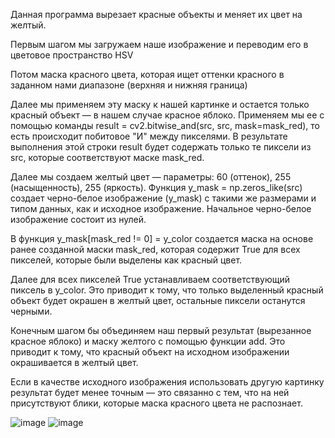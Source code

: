 Данная программа вырезает красные объекты и меняет их цвет на желтый.

Первым шагом мы загружаем наше изображение и переводим его в цветовое пространство HSV

Потом маска красного цвета, которая ищет оттенки красного в заданном нами диапазоне (верхняя и нижняя граница)

Далее мы применяем эту маску к нашей картинке и остается только красный объект — в нашем случае красное яблоко. Применяем мы ее с помощью 
команды result = cv2.bitwise_and(src, src, mask=mask_red), то есть происходит побитовое "И" между пикселями. В результате выполнения этой строки result будет 
содержать только те пиксели из src, которые соответствуют маске mask_red. 

Далее мы создаем желтый цвет — параметры: 60 (оттенок), 255 (насыщенность), 255 (яркость). 
Функция y_mask = np.zeros_like(src) создает черно-белое изображение (y_mask) с такими же размерами и типом данных, как и исходное 
изображение. Начальное черно-белое изображение состоит из нулей. 

В функция y_mask[mask_red != 0] = y_color создается маска на основе ранее созданной маски mask_red, которая содержит True для всех пикселей,
которые были выделены как красный цвет. 

Далее для всех пикселей True устанавливаем соответствующий пиксель в y_color.  Это приводит к тому, что только выделенный красный объект будет окрашен в 
желтый цвет, остальные пиксели останутся черными.

Конечным шагом бы объединяем наш первый результат (вырезанное красное яблоко) и маску желтого с помощью функции add. Это приводит к тому, 
что красный объект на исходном изображении окрашивается в желтый цвет.

Если в качестве исходного изображения использовать другую картинку результат будет менее точным — это связанно с тем, что на ней присутствуют блики, которые маска красного цвета не распознает.

![image](https://github.com/Anfysa/filter-image/assets/104844855/3587acfa-d516-4a53-b9b5-a46f3029c22b)
![image](https://github.com/Anfysa/filter-image/assets/104844855/d579a2fc-fcb2-4a1f-a88b-4c53850507b7)


